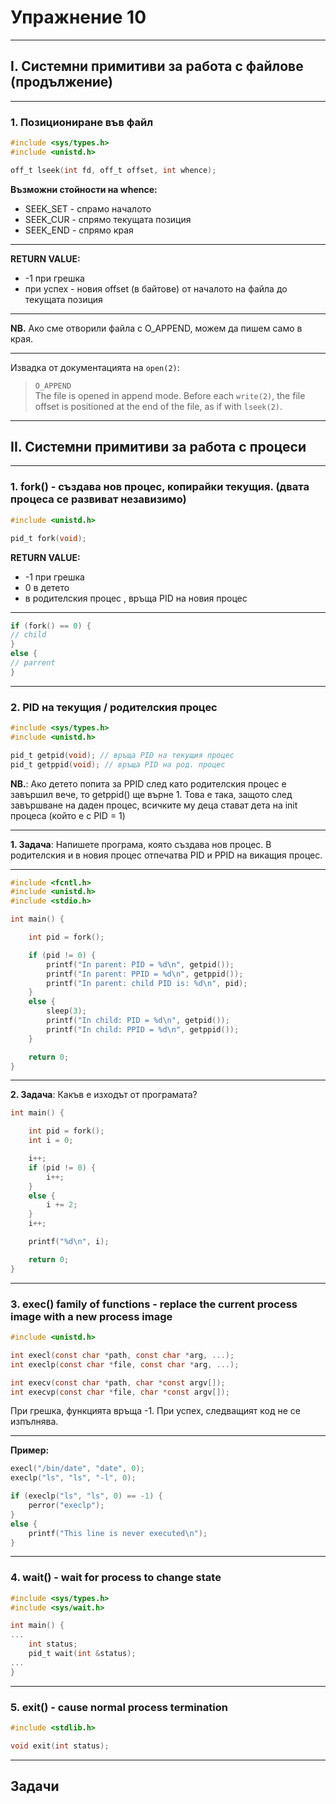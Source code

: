 # Упражнение 10

---

## I. Системни примитиви за работа с файлове (продължение)

---

### 1. Позициониране във файл

```c
#include <sys/types.h>
#include <unistd.h>

off_t lseek(int fd, off_t offset, int whence);
```

**Възможни стойности на whence:**
 - SEEK_SET - спрамо началото  
 - SEEK_CUR - спрямо текущата позиция  
 - SEEK_END - спрямо края  

---

**RETURN VALUE:**
 - -1 при грешка
 - при успех - новия offset (в байтове) от началото на файла до текущата позиция

---

**NB.** Ако сме отворили файла с O_APPEND, можем да пишем само в края. 

---

Извадка от документацията на `open(2)`:

> `O_APPEND`  
> The file is opened in append mode. Before each  `write(2)`, the file offset is positioned at the end of the file, as if with  `lseek(2)`.

---

## II. Системни примитиви за работа с процеси

---

### 1. fork() - създава нов процес, копирайки текущия. (двата процеса се развиват незавизимо)

``` c
#include <unistd.h>

pid_t fork(void);
```

**RETURN VALUE:**
 - -1 при грешка
 - 0 в детето
 - в родителския процес , връща PID на новия процес

---

```c
if (fork() == 0) {
// child
}
else {
// parrent
}
```
---

### 2. PID на текущия / родителския процес

```c
#include <sys/types.h>
#include <unistd.h>

pid_t getpid(void); // връща PID на текущия процес
pid_t getppid(void); // връща PID на род. процес
```
**NB.**: Ако детето попита за PPID след като родителския процес е завършил вече, то getppid() ще върне 1. Това е така, защото след завършване на даден процес, всичките му деца стават дета на init процеса (който е с PID = 1)

---

**1. Задача**:  Напишете програма, която създава нов процес. В родителския и в новия процес отпечатва PID и PPID на викащия процес. 

---

```c
#include <fcntl.h>
#include <unistd.h>
#include <stdio.h>

int main() {

    int pid = fork();

    if (pid != 0) {
        printf("In parent: PID = %d\n", getpid());
        printf("In parent: PPID = %d\n", getppid());
        printf("In parent: child PID is: %d\n", pid);
    }
    else {
        sleep(3);
        printf("In child: PID = %d\n", getpid());
        printf("In child: PPID = %d\n", getppid());
    }

    return 0;
}
```

---

**2. Задача**: Какъв е изходът от програмата?

```c
int main() {

    int pid = fork();
    int i = 0;

    i++;
    if (pid != 0) {
        i++;
    }
    else {
        i += 2;
    }
    i++;

    printf("%d\n", i);

    return 0;
}
```

---

### 3. exec() family of functions -  replace the current process image with a new process image

```c
#include <unistd.h>

int execl(const char *path, const char *arg, ...);
int execlp(const char *file, const char *arg, ...);

int execv(const char *path, char *const argv[]);
int execvp(const char *file, char *const argv[]);
```

При грешка, функцията връща -1. При успех, следващият код не се изпълнява. 

---

**Пример:** 
```c
execl("/bin/date", "date", 0);
execlp("ls", "ls", "-l", 0);

if (execlp("ls", "ls", 0) == -1) {
    perror("execlp");
}
else {
    printf("This line is never executed\n");
}
```

---

### 4. wait() - wait for process to change state

```c
#include <sys/types.h>
#include <sys/wait.h>

int main() {
...
    int status;
    pid_t wait(int &status);
...
}
```

---

### 5. exit() - cause normal process termination

```c
#include <stdlib.h>

void exit(int status);
```

---

## Задачи